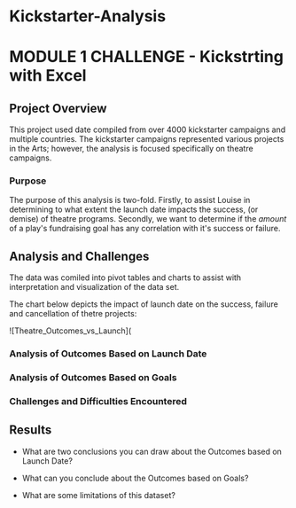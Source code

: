 # Kickstarter-Analysis
# MODULE 1 CHALLENGE - Kickstrting with Excel

## Project Overview
This project used date compiled from over 4000 kickstarter campaigns and multiple countries. The kickstarter campaigns represented various projects in the Arts; however, the analysis is focused specifically on theatre campaigns.


### Purpose
The purpose of this analysis is two-fold. Firstly, to assist Louise in determining to what extent the launch date impacts the success, (or demise) of theatre programs. Secondly, we want to determine if the *amount* of a play's fundraising goal has any correlation with it's success or failure.

## Analysis and Challenges
The data was comiled into pivot tables and charts to assist with interpretation and visualization of the data set.

The chart below depicts the impact of launch date on the success, failure and cancellation of thetre projects:

![Theatre_Outcomes_vs_Launch](

### Analysis of Outcomes Based on Launch Date

### Analysis of Outcomes Based on Goals

### Challenges and Difficulties Encountered

## Results

- What are two conclusions you can draw about the Outcomes based on Launch Date?

- What can you conclude about the Outcomes based on Goals?

- What are some limitations of this dataset?
